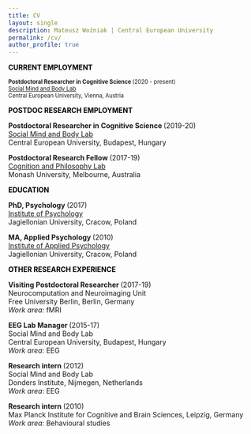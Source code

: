 ```yaml
---
title: CV
layout: single
description: Mateusz Woźniak | Central European University
permalink: /cv/
author_profile: true
---
```



<p><strong><span style="color: #000000;">CURRENT EMPLOYMENT</span></strong></p>

<p style="font-size:80%;"><strong> Postdoctoral Researcher in Cognitive Science </strong>(2020 - present) <br/>
<a href="https://socialmind.ceu.edu/somby" target="_blank">Social Mind and Body Lab</a> <br/>
Central European University, Vienna, Austria<br/></p>
  
<p><strong><span style="color: #000000;">POSTDOC RESEARCH EMPLOYMENT</span></strong></p>

<strong> Postdoctoral Researcher in Cognitive Science </strong>(2019-20) <br/>
<a href="https://socialmind.ceu.edu/somby" target="_blank">Social Mind and Body Lab</a> <br/>
Central European University, Budapest, Hungary<br/>

<strong> Postdoctoral Research Fellow </strong>(2017-19) <br/>
<a href="https://www.monash.edu/arts/cognition-and-philosophy-lab" target="_blank">Cognition and Philosophy Lab</a> <br/>
Monash University, Melbourne, Australia <br/>

  
<p><strong><span style="color: #000000;">EDUCATION </span></strong></p>

<strong>PhD, Psychology </strong>(2017)<br />
<a href="https://psychologia.uj.edu.pl/en_GB/start" target="_blank">Institute of Psychology</a><br />
Jagiellonian University, Cracow, Poland<br />

<strong>MA, Applied Psychology </strong>(2010)<br />
<a href="https://ips.uj.edu.pl/en_GB/start-en" target="_blank">Institute of Applied Psychology</a><br />
Jagiellonian University, Cracow, Poland<br />


<p><strong><span style="color: #000000;">OTHER RESEARCH EXPERIENCE</span></strong></p>

<strong>Visiting Postdoctoral Researcher </strong>(2017-19)<br />
Neurocomputation and Neuroimaging Unit <br/>
Free University Berlin, Berlin, Germany<br/>
<em>Work area: </em>fMRI<br />

<strong>EEG Lab Manager </strong>(2015-17)<br />
Social Mind and Body Lab <br/>
Central European University, Budapest, Hungary<br/>
<em>Work area: </em>EEG<br />

<strong>Research intern </strong>(2012)<br />
Social Mind and Body Lab <br/>
Donders Institute, Nijmegen, Netherlands<br/>
<em>Work area: </em>EEG<br />

<strong>Research intern </strong>(2010)<br />
Max Planck Institute for Cognitive and Brain Sciences, Leipzig, Germany<br/>
<em>Work area: </em>Behavioural studies<br />

  
